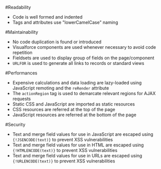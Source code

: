 #Readability

 - Code is well formed and indented
 - Tags and attributes use "lowerCamelCase" naming

#Maintainability

- No code duplication is found or introduced
- Visualforce components are used whenever necessary to avoid code repetition
- Fieldsets are used to display group of fields on the page/component
- `URLFOR` is used to generate all links to records or standard views

#Performances

- Expensive calculations and data loading are lazy-loaded using JavaScript remoting and the `reRender` attribute
- The `actionRegion` tag is used to demarcate relevant regions for AJAX requests
- Static CSS and JavaScript are imported as static resources
- CSS resources are referred at the top of the page
- JavaScript resources are referred at the bottom of the page

#Security

- Text and merge field values for use in JavaScript are escaped using `{!JSENCODE(text)}` to prevent XSS vulnerabilities
- Text and merge field values for use in HTML are escaped using `{!HTMLENCODE(text)}` to prevent XSS vulnerabilities
- Text and merge field values for use in URLs are escaped using `{!URLENCODE(text)}` to prevent XSS vulnerabilities
